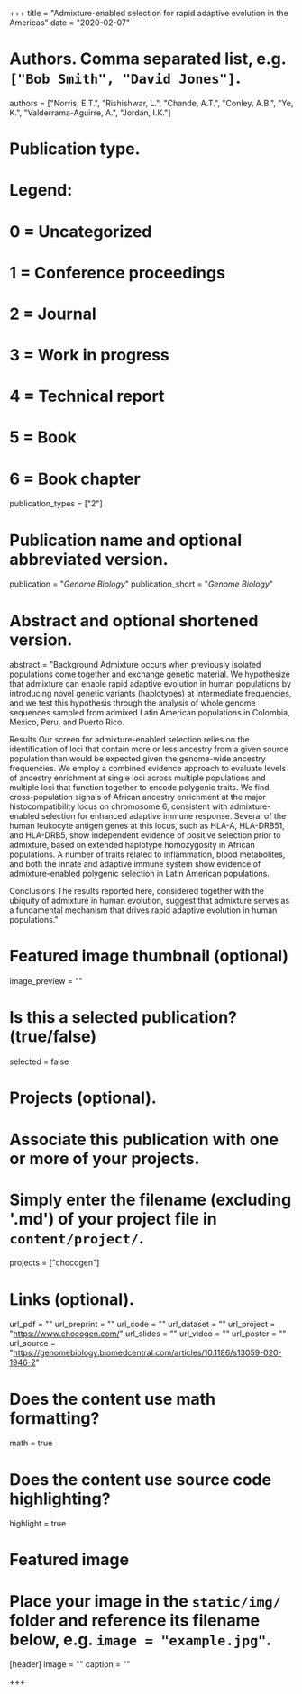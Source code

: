 +++
title = "Admixture-enabled selection for rapid adaptive evolution in the Americas"
date = "2020-02-07"

# Authors. Comma separated list, e.g. `["Bob Smith", "David Jones"]`.
authors = ["Norris, E.T.", "Rishishwar, L.", "Chande, A.T.", "Conley, A.B.", "Ye, K.", "Valderrama-Aguirre, A.", "Jordan, I.K."]
# Publication type.
# Legend:
# 0 = Uncategorized
# 1 = Conference proceedings
# 2 = Journal
# 3 = Work in progress
# 4 = Technical report
# 5 = Book
# 6 = Book chapter
publication_types = ["2"]

# Publication name and optional abbreviated version.
publication = "*Genome Biology*"
publication_short = "*Genome Biology*"

# Abstract and optional shortened version.
abstract = "Background
Admixture occurs when previously isolated populations come together and exchange genetic material. We hypothesize that admixture can enable rapid adaptive evolution in human populations by introducing novel genetic variants (haplotypes) at intermediate frequencies, and we test this hypothesis through the analysis of whole genome sequences sampled from admixed Latin American populations in Colombia, Mexico, Peru, and Puerto Rico.

Results
Our screen for admixture-enabled selection relies on the identification of loci that contain more or less ancestry from a given source population than would be expected given the genome-wide ancestry frequencies. We employ a combined evidence approach to evaluate levels of ancestry enrichment at single loci across multiple populations and multiple loci that function together to encode polygenic traits. We find cross-population signals of African ancestry enrichment at the major histocompatibility locus on chromosome 6, consistent with admixture-enabled selection for enhanced adaptive immune response. Several of the human leukocyte antigen genes at this locus, such as HLA-A, HLA-DRB51, and HLA-DRB5, show independent evidence of positive selection prior to admixture, based on extended haplotype homozygosity in African populations. A number of traits related to inflammation, blood metabolites, and both the innate and adaptive immune system show evidence of admixture-enabled polygenic selection in Latin American populations.

Conclusions
The results reported here, considered together with the ubiquity of admixture in human evolution, suggest that admixture serves as a fundamental mechanism that drives rapid adaptive evolution in human populations."

# Featured image thumbnail (optional)
image_preview = ""

# Is this a selected publication? (true/false)
selected = false

# Projects (optional).
#   Associate this publication with one or more of your projects.
#   Simply enter the filename (excluding '.md') of your project file in `content/project/`.
projects = ["chocogen"]

# Links (optional).
url_pdf = ""
url_preprint = ""
url_code = ""
url_dataset = ""
url_project = "https://www.chocogen.com/"
url_slides = ""
url_video = ""
url_poster = ""
url_source = "https://genomebiology.biomedcentral.com/articles/10.1186/s13059-020-1946-2"

# Does the content use math formatting?
math = true

# Does the content use source code highlighting?
highlight = true

# Featured image
# Place your image in the `static/img/` folder and reference its filename below, e.g. `image = "example.jpg"`.
[header]
image = ""
caption = ""

+++

